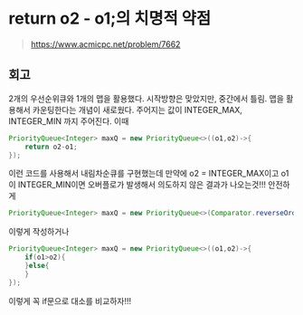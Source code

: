 # return o2 - o1;의 치명적 약점
> https://www.acmicpc.net/problem/7662
## 회고
2개의 우선순위큐와 1개의 맵을 활용했다. 시작방향은 맞았지만, 중간에서 틀림. 맵을 활용해서 카운팅한다는 개념이 새로웠다.
주어지는 값이 INTEGER_MAX, INTEGER_MIN 까지 주어진다. 이때
```java
PriorityQueue<Integer> maxQ = new PriorityQueue<>((o1,o2)->{
	return o2-o1;
});
```
이런 코드를 사용해서 내림차순큐를 구현했는데 만약에 o2 = INTEGER_MAX이고 o1이 INTEGER_MIN이면 오버플로가 발생해서 의도하지 않은 결과가 나오는것!!! 안전하게
```java
PriorityQueue<Integer> maxQ = new PriorityQueue<>(Comparator.reverseOrder());
```
이렇게 작성하거나
```java
PriorityQueue<Integer> maxQ = new PriorityQueue<>((o1,o2)->{
	if(o1>o2){
	}else{
	}
});
```
이렇게 꼭 if문으로 대소를 비교하자!!!